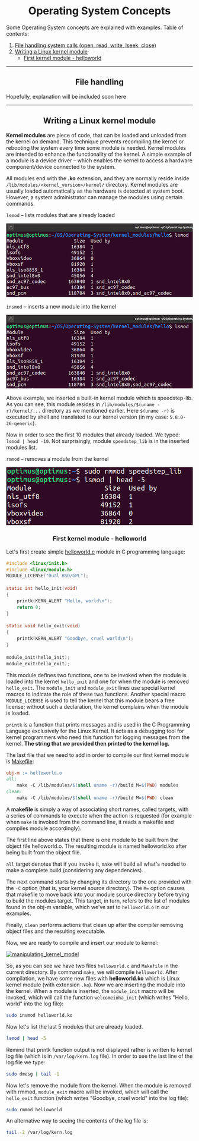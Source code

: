<h1 align="center">Operating System Concepts</h1>

Some Operating System concepts are explained with examples. Table of contents:

1. <a href="#file-handling">File handling system calls (open, read, write, lseek, close)</a>
2. <a href="#kernel-modules">Writing a Linux kernel module</a>
    - <a href="#first-module">First kernel module - helloworld</a>
   
<hr>
<h2 id="file-handling" align="center">File handling</h2>

Hopefully, explanation will be included soon here

<hr>
<h2 id="kernel-modules" align="center">Writing a Linux kernel module</h2> 

**Kernel modules** are piece of code, that can be loaded and
unloaded from the kernel on demand. This technique prevents recompiling the kernel or rebooting the system every time some module is needed. Kernel modules are intended to enhance the functionality of the kernel. A simple example of a module is a device driver – which enables the kernel to access a hardware component/device connected to the system.

All modules end with the **.ko** extension, and they are normally reside inside `/lib/modules/<kernel_version>/kernel/` directory. Kernel modules are usually loaded automatically as the hardware is detected at system boot. However, a system administrator can manage the modules using certain commands.

`lsmod` – lists modules that are already loaded

<a href="Intended hyperlink">![lsmod](https://github.com/mirodil1999/Operating-System/blob/main/kernel_modules/hello/lsmod.png)</a>

`insmod` – inserts a new module into the kernel

<a href="Intended hyperlink">![insmod](https://github.com/mirodil1999/Operating-System/blob/main/kernel_modules/hello/lsmod.png)</a>

Above example, we inserted a built-in kernel module which is speedstep-lib. As you can see, this module resides in `/lib/modules/$(uname -r)/kernel/...` directory as we mentioned earlier. Here `$(uname -r)` is executed by shell and translated to our kernel version (in my case: `5.8.0-26-generic`).

Now in order to see the first 10 modules that already loaded. We typed: `lsmod | head -10`. Not surprisingly, module `speedstep_lib` is in the inserted modules list.

`rmmod` – removes a module from the kernel

<a href="Intended hyperlink">![rmmod](https://github.com/mirodil1999/Operating-System/blob/main/kernel_modules/hello/rmmod.png)</a>

<h3 id="first-module" align="center">First kernel module - helloworld</h3>

Let's first create simple <a href="https://github.com/mirodil1999/Operating-System/blob/main/kernel_modules/hello/helloworld.c" target="_blank">helloworld.c</a> module in C programming language:

```C
#include <linux/init.h>
#include <linux/module.h>
MODULE_LICENSE("Dual BSD/GPL");

static int hello_init(void)
{
    printk(KERN_ALERT "Hello, world\n");
    return 0;
}

static void hello_exit(void)
{
    printk(KERN_ALERT "Goodbye, cruel world\n");
}

module_init(hello_init);
module_exit(hello_exit);
```

This module defines two functions, one to be invoked when the module is loaded into the kernel `hello_init` and one for when the module is removed `hello_exit`. The `module_init` and `module_exit` lines use special kernel macros to indicate the role of these two functions. Another special macro `MODULE_LICENSE` is used to tell the kernel that this module bears a free license; without such a declaration, the kernel complains when the module is loaded.

`printk` is a function that prints messages and is used in
the C Programming Language exclusively for the Linux
Kernel. It acts as a debugging tool for kernel programmers who need this function for logging messages from the kernel. **The string that we provided then printed to the kernel log.**

The last file that we need to add in order to compile our first kernel module is <a href="https://github.com/mirodil1999/Operating-System/blob/main/kernel_modules/hello/Makefile" target="_blank">Makefile</a>:

```Makefile
obj-m := helloworld.o
all:
	make -C /lib/modules/$(shell uname -r)/build M=$(PWD) modules
clean:
	make -C /lib/modules/$(shell uname -r)/build M=$(PWD) clean
````
A **makefile** is simply a way of associating short names, called targets, with a series of commands to execute when the action is requested (for example when `make` is invoked from the command line, it reads a makefile and compiles module accordingly).

The first line above states that there is one module to be built from the object file helloworld.o. The resulting module is named helloworld.ko after being built from the object file.

`all` target denotes that if you invoke it, `make` will build all what's needed to make a complete build (considering any dependencies).

The next command starts by changing its directory to the one provided with the `-C` option (that is, your kernel source directory). The `M=` option causes that makefile to move back into your module source directory before trying to build the modules target. This target, in turn, refers to the list of modules found in the obj-m variable, which we’ve set to `helloworld.o` in our examples.

Finally, `clean` performs actions that clean up after the compiler removing object files and the resulting executable.

Now, we are ready to compile and insert our module to kernel:

<a href="Intended hyperlink">![manipulating_kernel_model](https://github.com/mirodil1999/Operating-System/blob/main/kernel_modules/hello/manipulating_kernel_model.png)</a>

So, as you can see we have two files `helloworld.c` and `Makefile` in the current directory. By command `make`, we will compile `helloworld`. After compilation, we have some new files with **helloworld.ko** which is Linux kernel module (with extension `.ko`). Now we are inserting the module into the kernel. When a module is inserted, the `module_init` macro will be invoked, which will call the function `welcomeinha_init` (which writes "Hello, world" into the log file):

```bash
sudo insmod helloworld.ko
```
Now let's list the last 5 modules that are already loaded.

```bash
lsmod | head -5
```

Remind that printk function output is not displayed rather is written to kernel log file (which is in `/var/log/kern.log` file). In order to see the last line of the log file we type:
```bash
sudo dmesg | tail -1
```

Now let's remove the module from the kernel. When the module is removed with rmmod, `module_exit` macro will be invoked, which will call the `hello_exit` function (which writes "Goodbye, cruel world" into the log file):

```bash
sudo rmmod helloworld
```

An alternative way to seeing the contents of the log file is:
```bash
tail -2 /var/log/kern.log
```

